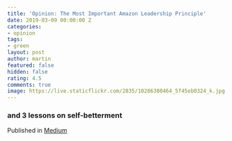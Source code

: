 ```yaml
---
title: 'Opinion: The Most Important Amazon Leadership Principle'
date: 2019-03-09 00:00:00 Z
categories:
- opinion
tags:
- green
layout: post
author: martin
featured: false
hidden: false
rating: 4.5
comments: true
image: https://live.staticflickr.com/2835/10286380464_5f45eb0324_k.jpg
---
```


### and 3 lessons on self-betterment

Published in [Medium](https://medium.com/@mackuntu/opinion-the-most-important-amazon-leadership-principle-ddb3b7ac89f5)
